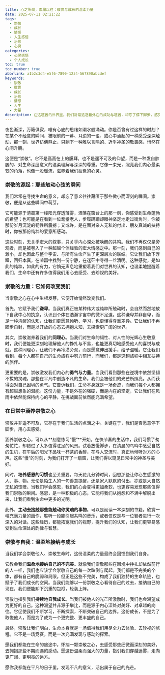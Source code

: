 ```yaml
---
title: 心之所向，素履以往：敬畏与成长的温柔力量
date: 2025-07-11 02:21:22
tags:
  - 崇敬
  - 成长
  - 情感
  - 人生感悟
  - 治愈
  - 心灵
categories:
  - 心灵感悟
  - 个人成长
toc: true
toc_number: true
abbrlink: a1b2c3d4-e5f6-7890-1234-567890abcdef
keywords:
  - 崇敬
  - 敬畏
  - 成长
  - 治愈
  - 情感
  - 人生
  - 力量
description: 在这喧嚣的世界里，我们常常追逐着外在的成功与喧嚣，却忘了停下脚步，感受那些真正触动灵魂的瞬间。有一种情感，它不张扬，却深沉而有力，那就是“崇敬”。它不是盲目的崇拜，而是发自内心深处对生命、对人性、对世间万物的一种温柔的敬畏与深深的理解。今天，让我们一起走进这份情感，感受它如何滋养我们的心灵，指引我们走向更丰盛、更有力量的生命旅程。
---
```


夜色渐深，万籁俱寂，唯有心底的思绪如潮水般涌动。你是否曾有过这样的时刻？在某个不经意的瞬间，被眼前的一幕、耳边的一语、或心中涌起的一种感受深深触动，那一刻，世界仿佛静止，只剩下一种难以言喻的、近乎神圣的敬畏感，悄然在心间升腾。

这便是“崇敬”。它不是高高在上的膜拜，也不是遥不可及的仰望，而是一种发自肺腑的、对生命深层意义的温柔理解与深深的尊重。它像一束光，照亮我们内心最柔软的角落，也像一股暖流，滋养着我们疲惫的心灵。

### 崇敬的源起：那些触动心弦的瞬间

我们常常在寻找生命的意义，却忘了意义往往藏匿于那些微小而深刻的瞬间。崇敬，便是从这些瞬间中萌芽。

它可能源于清晨第一缕阳光穿透薄雾，洒落在窗台上的那一刻，你感受到生命蓬勃的希望；也可能是在看到一位耄耋老人，步履蹒跚却眼神坚定地走过街角时，你被那份岁月沉淀的韧性所震撼；又或许，是在面对亲人无私的付出、朋友真诚的扶持时，你被那份纯粹的爱意所感动。

这些时刻，无关乎宏大的叙事，只关乎内心深处被唤醒的共鸣。我们不再仅仅是旁观者，而是被卷入了一种超越个体经验的宏大情感之中。那一刻，我们感到自己的渺小，却也因此与整个宇宙、与所有生命产生了更深层次的联结。它让我们放下浮躁，回归本真，在喧嚣中找到一份宁静，在迷茫中寻得一丝清明。这种感觉，是如此的纯粹，如此的有力，它悄无声息地重塑着我们对世界的认知，也温柔地提醒着我们，生命中还有许多值得我们用心去感受、去珍视的美好。

### 崇敬的力量：它如何改变我们

当崇敬之心在心中生根发芽，它便开始悄然改变我们。

首先，它赋予我们**谦卑**。当我们真正被某种伟大或纯粹所触动时，会自然而然地放下自我中心的执念，认识到个体在浩瀚宇宙中的微不足道。这种谦卑并非自卑，而是一种清醒的认知，让我们更愿意倾听、学习，也更懂得尊重差异。它让我们不再固步自封，而是以开放的心态去拥抱未知，去探索更广阔的世界。

其次，崇敬滋养着我们的**同理心**。当我们对生命的韧性、对人性的光辉心生敬意时，我们便能更深刻地理解他人的挣扎与不易，也能更真切地感受他人的喜悦与成就。这种同理心，让我们不再冷漠旁观，而是愿意伸出援手，给予温暖。它让我们看到，每个人都在自己的生命旅程中努力前行，而我们，都是这趟旅程中相互扶持的旅伴。

更重要的是，崇敬激发我们内心的**勇气与力量**。当我们看到那些在逆境中依然坚韧不拔的灵魂，那些在平凡中创造不凡的生命，我们会被他们的光芒所照亮，从而获得面对自己困境的勇气。它告诉我们，生命本身就是一场奇迹，而我们每个人都拥有超越想象的潜能。这份力量，不是外在的强硬，而是内在的坚定，它让我们在风雨中依然能保持内心的平静，在挑战面前依然能充满希望。

### 在日常中涵养崇敬之心

崇敬并非遥不可及，它存在于我们生活的点滴之中。关键在于，我们是否愿意停下脚步，用心去感受。

涵养崇敬之心，可以从**刻意练习“慢”**开始。在快节奏的生活中，我们习惯了匆匆忙忙，却错过了太多值得驻足的风景。试着放慢脚步，在清晨的鸟鸣中感受自然的生机，在午后的阳光下品味一杯茶的香醇，在与人交流时，真正地倾听对方的心声。这些“慢”的时刻，为我们打开了一扇窗，让我们得以窥见日常中的神圣与美好。

同时，**培养感恩的习惯**也至关重要。每天花几分钟时间，回想那些让你心生感激的人、事、物。无论是陌生人的一句善意提醒，还是家人默默的付出，亦或是大自然无私的馈赠。当我们学会感恩，我们的心会变得更加柔软，也更容易发现那些值得我们崇敬的瞬间。感恩，是一种积极的心态，它能将我们从抱怨和不满中解脱出来，让我们看到生命中更多的光明。

此外，**主动去接触那些能触动你灵魂的事物**。可以是阅读一本深刻的书籍，欣赏一幅充满力量的画作，聆听一段能引起共鸣的音乐，或者仅仅是与一位智者进行一次深入的对话。这些经历，都能拓宽我们的视野，提升我们的认知，让我们更容易感受到生命深处的韵律与智慧。

### 崇敬与自我：温柔地接纳与成长

当我们学会崇敬他人、崇敬生命时，这份温柔的力量最终会回馈到我们自身。

它教会我们**温柔地接纳自己的不完美**。就像我们崇敬那些在困境中挣扎却依然前行的人一样，我们也应该学会崇敬自己的每一次跌倒与爬起。我们都是不完美的个体，都有自己的脆弱和局限。但正是这些不完美，构成了我们独特的生命轨迹，也赋予了我们成长的空间。当我们能够以一份崇敬之心看待自己的过去，接纳自己的现在，我们便能卸下沉重的包袱，轻装上阵。

崇敬也指引我们**持续地自我成长**。当我们被他人的光芒所激励时，我们也会渴望成为更好的自己。这种渴望并非源于攀比，而是源于内心深处对美好、对卓越的向往。它促使我们不断学习，不断探索，不断突破自己的边界。这份成长，不是为了取悦他人，而是为了成为一个更完整、更丰盛的自己。

最终，崇敬让我们明白，生命本身就是一场值得我们用尽全力去体验、去珍视的旅程。它不是一场竞赛，而是一次充满发现与感动的探索。

愿我们都能在生命的旅途中，怀揣一颗崇敬之心，去感受那些细微而深刻的美好，去拥抱那些不期而遇的感动。愿这份温柔而强大的力量，指引我们穿越迷雾，走向更广阔、更明亮的远方。

愿你我都能在平凡的日子里，发现不凡的意义，活出属于自己的光芒。